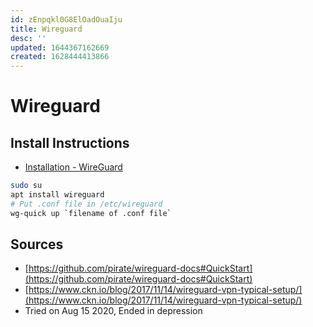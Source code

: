 ```yaml
---
id: zEnpqkl0G8ElOadOuaIju
title: Wireguard
desc: ''
updated: 1644367162669
created: 1628444413866
---
```

# Wireguard

## Install Instructions

* [Installation - WireGuard](https://www.wireguard.com/install/)

``` bash
sudo su
apt install wireguard
# Put .conf file in /etc/wireguard
wg-quick up `filename of .conf file` 
```


## Sources

*   [https://github.com/pirate/wireguard-docs#QuickStart](https://github.com/pirate/wireguard-docs#QuickStart)
*   [https://www.ckn.io/blog/2017/11/14/wireguard-vpn-typical-setup/](https://www.ckn.io/blog/2017/11/14/wireguard-vpn-typical-setup/)
*   Tried on Aug 15 2020, Ended in depression
